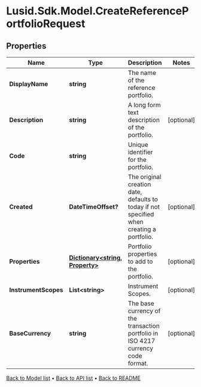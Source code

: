 # Lusid.Sdk.Model.CreateReferencePortfolioRequest

## Properties

Name | Type | Description | Notes
------------ | ------------- | ------------- | -------------
**DisplayName** | **string** | The name of the reference portfolio. | 
**Description** | **string** | A long form text description of the portfolio. | [optional] 
**Code** | **string** | Unique identifier for the portfolio. | 
**Created** | **DateTimeOffset?** | The original creation date, defaults to today if not specified when creating a portfolio. | [optional] 
**Properties** | [**Dictionary&lt;string, Property&gt;**](Property.md) | Portfolio properties to add to the portfolio. | [optional] 
**InstrumentScopes** | **List&lt;string&gt;** | Instrument Scopes. | [optional] 
**BaseCurrency** | **string** | The base currency of the transaction portfolio in ISO 4217 currency code format. | [optional] 

[Back to Model list](../README.md#documentation-for-models) &#8226; [Back to API list](../README.md#documentation-for-api-endpoints) &#8226; [Back to README](../README.md)

